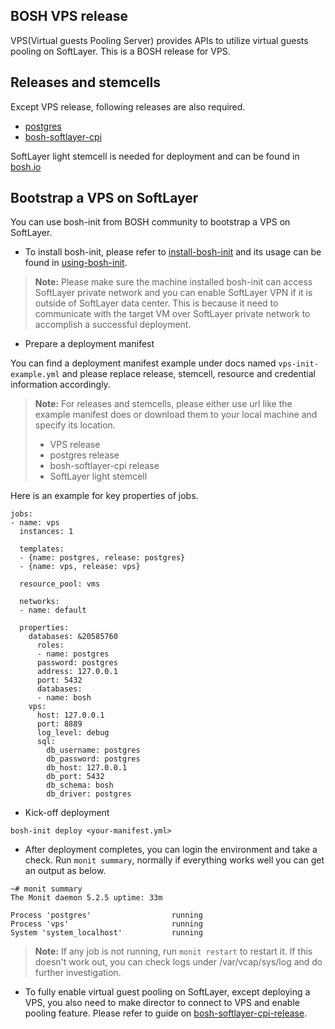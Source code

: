 **BOSH VPS release**
-------------

VPS(Virtual guests Pooling Server) provides APIs to utilize virtual guests pooling on SoftLayer. This is a BOSH release for VPS.

**Releases and stemcells**
-------------
Except VPS release,  following releases are also required.

- [postgres](http://bosh.io/releases/github.com/cloudfoundry/postgres-release) 
- [bosh-softlayer-cpi](http://bosh.io/releases/github.com/cloudfoundry-incubator/bosh-softlayer-cpi-release) 

SoftLayer light stemcell is needed for deployment and can be found in [bosh.io](http://bosh.io/)

**Bootstrap a VPS on SoftLayer**
-------------
You can use bosh-init from BOSH community to bootstrap a VPS on SoftLayer.

- To install bosh-init, please refer to [install-bosh-init](http://bosh.io/docs/install-bosh-init.html) and its usage can be found in [using-bosh-init](http://bosh.io/docs/using-bosh-init.html).
> **Note:**
>  Please make sure the machine installed bosh-init can access SoftLayer private network and you can enable SoftLayer VPN if it is outside of SoftLayer data center. This is because it need to communicate with the target VM over SoftLayer private network to accomplish a successful deployment.

- Prepare a deployment manifest

You can find a deployment manifest example under docs named `vps-init-example.yml` and please replace release, stemcell, resource and credential information accordingly.
> **Note:**
>  For releases and stemcells, please either use url like the example manifest does or download them to your local machine and specify its location.
>  
>  - VPS release
>  - postgres release
>  - bosh-softlayer-cpi release
>  - SoftLayer light stemcell

Here is an example for key properties of jobs.
```
jobs:
- name: vps
  instances: 1

  templates:
  - {name: postgres, release: postgres}
  - {name: vps, release: vps}

  resource_pool: vms

  networks:
  - name: default

  properties:
    databases: &20585760
      roles:
      - name: postgres
      password: postgres
      address: 127.0.0.1
      port: 5432
      databases:
      - name: bosh
    vps:
      host: 127.0.0.1
      port: 8889
      log_level: debug
      sql:
        db_username: postgres
        db_password: postgres
        db_host: 127.0.0.1
        db_port: 5432
        db_schema: bosh
        db_driver: postgres

```
- Kick-off deployment

```
bosh-init deploy <your-manifest.yml>
```

- After deployment completes, you can login the environment and take a check. Run `monit summary`, normally if everything works well you can get an output as below.
```
~# monit summary
The Monit daemon 5.2.5 uptime: 33m

Process 'postgres'                  running
Process 'vps'                       running
System 'system_localhost'           running
```
> **Note:**
> If any job is not running, run `monit restart` <job-name> to restart it. If this doesn't work out, you can check logs under /var/vcap/sys/log and do further investigation.

- To fully enable virtual guest pooling on SoftLayer, except deploying a VPS, you also need to make director to connect to VPS and enable pooling feature. Please refer to guide on [bosh-softlayer-cpi-release](https://github.com/cloudfoundry-incubator/bosh-softlayer-cpi-release).